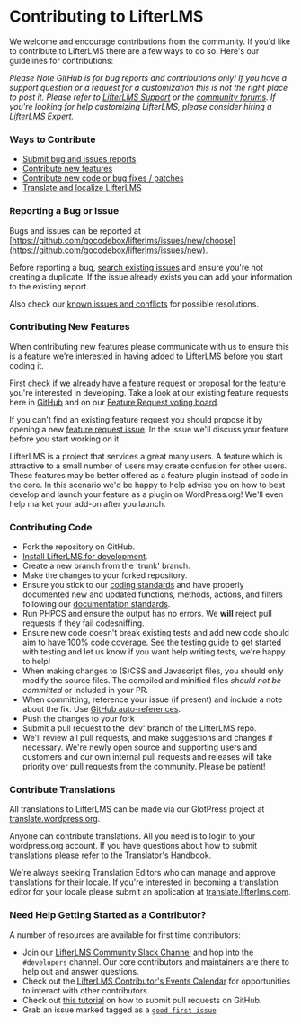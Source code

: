 Contributing to LifterLMS
=========================

We welcome and encourage contributions from the community. If you'd like to contribute to LifterLMS there are a few ways to do so. Here's our guidelines for contributions:

*Please Note GitHub is for bug reports and contributions only! If you have a support question or a request for a customization this is not the right place to post it. Please refer to [LifterLMS Support](https://lifterlms.com/my-account/my-tickets) or the [community forums](https://wordpress.org/support/plugin/lifterlms). If you're looking for help customizing LifterLMS, please consider hiring a [LifterLMS Expert](https://lifterlms.com/docs/do-you-have-any-recommended-developers-who-can-modifycustomize-lifterlms/).*


### Ways to Contribute

+ [Submit bug and issues reports](#reporting-a-bug-or-issue)
+ [Contribute new features](#contributing-new-features)
+ [Contribute new code or bug fixes / patches](#contributing-code)
+ [Translate and localize LifterLMS](#contribute-translations)


### Reporting a Bug or Issue

Bugs and issues can be reported at [https://github.com/gocodebox/lifterlms/issues/new/choose](https://github.com/gocodebox/lifterlms/issues/new).

Before reporting a bug, [search existing issues](https://github.com/gocodebox/lifterlms/issues) and ensure you're not creating a duplicate. If the issue already exists you can add your information to the existing report.

Also check our [known issues and conflicts](https://lifterlms.com/doc-category/lifterlms/known-conflicts/) for possible resolutions.

### Contributing New Features

When contributing new features please communicate with us to ensure this is a feature we're interested in having added to LifterLMS before you start coding it.

First check if we already have a feature request or proposal for the feature you're interested in developing. Take a look at our existing feature requests here in [GitHub](https://github.com/gocodebox/lifterlms/issues?utf8=%E2%9C%93&q=is%3Aissue+label%3A%22type%3A+feature+request%22) and on our [Feature Request voting board](https://trello.com/b/egC72ZZS/lifterlms-road-map-and-feature-voting).

If you can't find an existing feature request you should propose it by opening a new [feature request issue](https://github.com/gocodebox/lifterlms/issues/new?template=Feature_Request.md). In the issue we'll discuss your feature  before you start working on it.

LifterLMS is a project that services a great many users. A feature which is attractive to a small number of users may create confusion for other users. These features may be better offered as a feature plugin instead of code in the core. In this scenario we'd be happy to help advise you on how to best develop and launch your feature as a plugin on WordPress.org! We'll even help market your add-on after you launch.

### Contributing Code

+ Fork the repository on GitHub.
+ [Install LifterLMS for development](../docs/installing.md).
+ Create a new branch from the 'trunk' branch.
+ Make the changes to your forked repository.
+ Ensure you stick to our [coding standards](https://github.com/gocodebox/lifterlms/blob/trunk/docs/coding-standards.md) and have properly documented new and updated functions, methods, actions, and filters following our [documentation standards](https://github.com/gocodebox/lifterlms/blob/trunk/docs/documentation-standards.md).
+ Run PHPCS and ensure the output has no errors. We **will** reject pull requests if they fail codesniffing.
+ Ensure new code doesn't break existing tests and add new code should aim to have 100% code coverage. See the [testing guide](https://github.com/gocodebox/lifterlms/blob/trunk/tests/README.md) to get started with testing and let us know if you want help writing tests, we're happy to help!
+ When making changes to (S)CSS and Javascript files, you should only modify the source files. The compiled and minified files *should not be committed* or included in your PR.
+ When committing, reference your issue (if present) and include a note about the fix. Use [GitHub auto-references](https://help.github.com/en/articles/autolinked-references-and-urls).
+ Push the changes to your fork
+ Submit a pull request to the 'dev' branch of the LifterLMS repo.
+ We'll review all pull requests, and make suggestions and changes if necessary. We're newly open source and supporting users and customers and our own internal pull requests and releases will take priority over pull requests from the community. Please be patient!


### Contribute Translations

All translations to LifterLMS can be made via our GlotPress project at [translate.wordpress.org](https://translate.wordpress.org/projects/wp-plugins/lifterlms).

Anyone can contribute translations. All you need is to login to your wordpress.org account. If you have questions about how to submit translations please refer to the [Translator's Handbook](https://make.wordpress.org/polyglots/handbook/).

We're always seeking Translation Editors who can manage and approve translations for their locale. If you're interested in becoming a translation editor for your locale please submit an application at [translate.lifterlms.com](https://translate.lifterlms.com/become-a-translator/).


### Need Help Getting Started as a Contributor?

A number of resources are available for first time contributors:

+ Join our [LifterLMS Community Slack Channel](https://lifterlms.com/slack) and hop into the `#developers` channel. Our core contributors and maintainers are there to help out and answer questions.
+ Check out the [LifterLMS Contributor's Events Calendar](https://make.lifterlms.com/calendar/events/) for opportunities to interact with other contributors.
+ Check out [this tutorial](https://www.digitalocean.com/community/tutorials/how-to-create-a-pull-request-on-github) on how to submit pull requests on GitHub.
+ Grab an issue marked tagged as a [`good first issue`](https://github.com/gocodebox/lifterlms/issues?q=is%3Aissue+is%3Aopen+label%3A%22good+first+issue%22)
